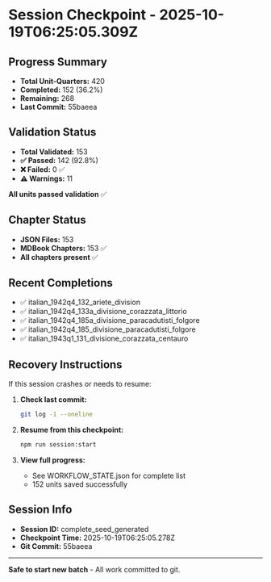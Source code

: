 # Session Checkpoint - 2025-10-19T06:25:05.309Z

## Progress Summary

- **Total Unit-Quarters:** 420
- **Completed:** 152 (36.2%)
- **Remaining:** 268
- **Last Commit:** 55baeea

## Validation Status

- **Total Validated:** 153
- **✅ Passed:** 142 (92.8%)
- **❌ Failed:** 0 ✅
- **⚠️ Warnings:** 11

**All units passed validation** ✅

## Chapter Status

- **JSON Files:** 153
- **MDBook Chapters:** 153 ✅
- **All chapters present** ✅

## Recent Completions

- ✅ italian_1942q4_132_ariete_division
- ✅ italian_1942q4_133a_divisione_corazzata_littorio
- ✅ italian_1942q4_185a_divisione_paracadutisti_folgore
- ✅ italian_1942q4_185_divisione_paracadutisti_folgore
- ✅ italian_1943q1_131_divisione_corazzata_centauro

## Recovery Instructions

If this session crashes or needs to resume:

1. **Check last commit:**
   ```bash
   git log -1 --oneline
   ```

2. **Resume from this checkpoint:**
   ```bash
   npm run session:start
   ```

3. **View full progress:**
   - See WORKFLOW_STATE.json for complete list
   - 152 units saved successfully

## Session Info

- **Session ID:** complete_seed_generated
- **Checkpoint Time:** 2025-10-19T06:25:05.278Z
- **Git Commit:** 55baeea

---

**Safe to start new batch** - All work committed to git.
